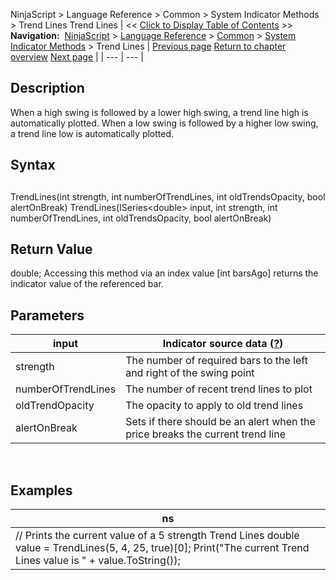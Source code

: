 ﻿
NinjaScript \> Language Reference \> Common \> System Indicator Methods \> Trend Lines
Trend Lines
| \<\< [Click to Display Table of Contents](trend-lines.md) \>\> **Navigation:**     [NinjaScript](ninjascript.md) \> [Language Reference](language_reference_wip.md) \> [Common](common.md) \> [System Indicator Methods](indicators.md) \> Trend Lines | [Previous page](time_series_forecast_tsf.md) [Return to chapter overview](indicators.md) [Next page](true_strength_index_tsi.md) |
| --- | --- |
## Description
When a high swing is followed by a lower high swing, a trend line high is automatically plotted. When a low swing is followed by a higher low swing, a trend line low is automatically plotted.
 
## Syntax
## 
TrendLines(int strength, int numberOfTrendLines, int oldTrendsOpacity, bool alertOnBreak)
TrendLines(ISeries\<double\> input, int strength, int numberOfTrendLines, int oldTrendsOpacity, bool alertOnBreak)
 
## Return Value
double; Accessing this method via an index value \[int barsAgo] returns the indicator value of the referenced bar.
 
## Parameters
| input | Indicator source data ([?](valid_input_data_for_indicator.md)) |
| --- | --- |
| strength | The number of required bars to the left and right of the swing point |
| numberOfTrendLines | The number of recent trend lines to plot |
| oldTrendOpacity | The opacity to apply to old trend lines |
| alertOnBreak | Sets if there should be an alert when the price breaks the current trend line |

 
## 
## Examples
| ns |
| --- |
| // Prints the current value of a 5 strength Trend Lines double value \= TrendLines(5, 4, 25, true)\[0]; Print("The current Trend Lines value is " \+ value.ToString()); |
